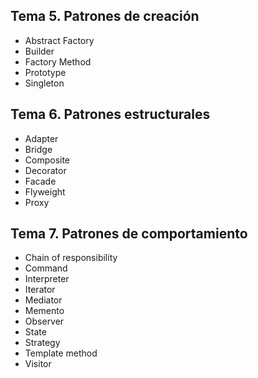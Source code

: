 ## Tema 5. Patrones de creación
- Abstract Factory
- Builder
- Factory Method
- Prototype
- Singleton
## Tema 6. Patrones estructurales
- Adapter
- Bridge
- Composite
- Decorator
- Facade
- Flyweight
- Proxy
## Tema 7. Patrones de comportamiento
- Chain of responsibility
- Command
- Interpreter
- Iterator
- Mediator
- Memento
- Observer
- State
- Strategy
- Template method
- Visitor
